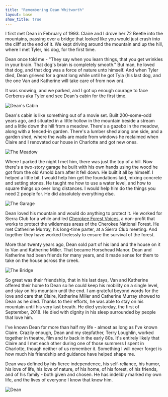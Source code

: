```yaml
---
title: "Remembering Dean Whitworth"
layout: base
show_title: true
---
```

I first met Dean in February of 1993. Claire and I drove her 72 Beetle into the mountains, passing over a bridge that looked like you would just crash into the cliff at the end of it. We kept driving around the mountain and up the hill, where I met Tyler, his dog, for the first time.

Dean once told me - "They say when you learn things, that you get wrinkles in your brain. That dog's brain is completely smooth." But man, he loved that dog, and that dog was a force of nature unto himself. And when Tyler died, Dean grieved for a great long while until he got Tyla (his last dog, and the one Van and Katherine will take care of from now on).

It was snowing, and we parked, and I got up enough courage to face Cerberus aka Tyler and see Dean's cabin for the first time. 

![Dean's Cabin](https://scotthelm.s3.amazonaws.com/pictures/dean/cabin.jpg)

Dean's cabin is like something out of a movie set. Built 200-some-odd years ago, and situated in a little hollow in the mountain beside a stream and a little down the hill from a meadow. There's a gazebo in the meadow, along with a fenced-in garden. There's a lumber shed along one side, and a garden shed, where the walls are made from windows he reclaimed when Claire and I renovated our house in Charlotte and got new ones.

![The Meadow](https://scotthelm.s3.amazonaws.com/pictures/dean/meadow.jpg)

Where I parked the night I met him, there was just the top of a hill. Now there's a two-story garage he built with his own hands using the wood he got from the old Arnold barn after it fell down. He built it all by himself. I helped a little bit. I would help him get the foundations laid, mixing concrete and setting stones. He taught me how to use a water level, and how to square things up over long distances. I would help him do the things you need 2 people for. He did absolutely everything else.

![The Garage](https://scotthelm.s3.amazonaws.com/pictures/dean/garage.jpg)

Dean loved his mountain and would do anything to protect it. He worked for Sierra Club for a while and led [Cherokee Forest Voices](https://cherokeeforestvoices.org), a non-profit that works to protect the wilderness areas of the Cherokee National Forest. He met Catherine Murray, his long-time parter, at a Sierra Club meeting. And together they have worked tirelessly to ensure the survival of the forest.

More than twenty years ago, Dean sold part of his land and the house on it to Van and Katherine Miller. That became Horsehead Manor. Dean and Katherine had been friends for many years, and it made sense for them to take on the house across the creek.

![The Bridge](https://scotthelm.s3.amazonaws.com/pictures/dean/bridge.jpg)

So great was their friendship, that in his last days, Van and Katherine offered their home to Dean so he could keep his mobility on a single level, and stay on his mountain until the end. I am grateful beyond words for the love and care that Claire, Katherine Miller and Catherine Murray showed to Dean as he died. Thanks to their efforts, he was able to stay on his mountain until his very last breath. He died yesterday, the first of September, 2018. He died with dignity in his sleep surrounded by people that love him.

I've known Dean for more than half my life - almost as long as I've known Claire. Crazily enough, Dean and my stepfather, Terry Loughlin, worked together in theatre, film and tv back in the early 80s. It's entirely likely that Claire and I met each other during one of those summers I spent in Charlotte, though neither of us remember it. Something I will never forget is how much his friendship and guidance have helped shape me.

Dean was defined by his fierce independence, his self-reliance, his humor, his love of life, his love of nature, of his home, of his forest, of his friends, and of his family - both given and chosen. He has indelibly marked my own life, and the lives of everyone I know that knew him.

![Dean](https://scotthelm.s3.amazonaws.com/pictures/dean/dean.jpg)
